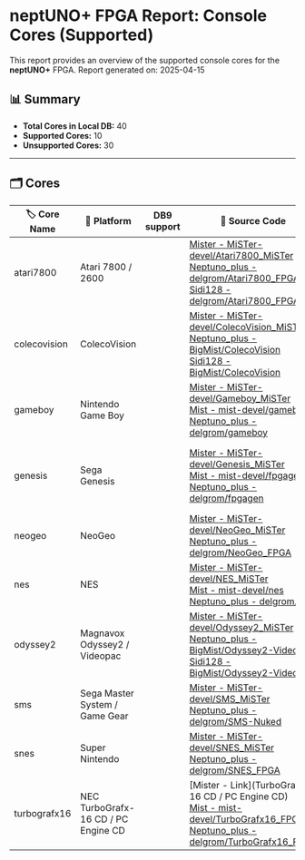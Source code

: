 # neptUNO+ FPGA Report: Console Cores (Supported)

This report provides an overview of the supported console cores for the **neptUNO+** FPGA.
Report generated on: 2025-04-15

## 📊 Summary

- **Total Cores in Local DB:** 40
- **Supported Cores:** 10
- **Unsupported Cores:** 30

---

## 🗂️ Cores

| 🏷️ **Core Name** | 📝 **Platform** | DB9 support | 🔗 **Source Code** | 🗂️ **Database** | 🗒️ **Notes** |
|-------------------|-----------------|-------------|--------------------|------------------|--------------|
| atari7800 | Atari 7800 / 2600 |  | [Mister - MiSTer-devel/Atari7800_MiSTer](https://github.com/MiSTer-devel/Atari7800_MiSTer)<br>[Neptuno_plus - delgrom/Atari7800_FPGA](https://github.com/delgrom/Atari7800_FPGA)<br>[Sidi128 - delgrom/Atari7800_FPGA](https://github.com/delgrom/Atari7800_FPGA) | Official_Distribution_MiSTer |  |
| colecovision | ColecoVision |  | [Mister - MiSTer-devel/ColecoVision_MiSTer](https://github.com/MiSTer-devel/ColecoVision_MiSTer)<br>[Neptuno_plus - BigMist/ColecoVision](https://github.com/BigMist/ColecoVision)<br>[Sidi128 - BigMist/ColecoVision](https://github.com/BigMist/ColecoVision) | Official_Distribution_MiSTer |  |
| gameboy | Nintendo Game Boy |  | [Mister - MiSTer-devel/Gameboy_MiSTer](https://github.com/MiSTer-devel/Gameboy_MiSTer)<br>[Mist - mist-devel/gameboy](https://github.com/mist-devel/gameboy)<br>[Neptuno_plus - delgrom/gameboy](https://github.com/delgrom/gameboy) | Official_Distribution_MiSTer |  |
| genesis | Sega Genesis |  | [Mister - MiSTer-devel/Genesis_MiSTer](https://github.com/MiSTer-devel/Genesis_MiSTer)<br>[Mist - mist-devel/fpgagen](https://github.com/mist-devel/fpgagen)<br>[Neptuno_plus - delgrom/fpgagen](https://github.com/delgrom/fpgagen) | Official_Distribution_MiSTer | Archived. MiSTer port of the fpgagen core. |
| neogeo | NeoGeo |  | [Mister - MiSTer-devel/NeoGeo_MiSTer](https://github.com/MiSTer-devel/NeoGeo_MiSTer)<br>[Neptuno_plus - delgrom/NeoGeo_FPGA](https://github.com/delgrom/NeoGeo_FPGA) | Official_Distribution_MiSTer |  |
| nes | NES |  | [Mister - MiSTer-devel/NES_MiSTer](https://github.com/MiSTer-devel/NES_MiSTer)<br>[Mist - mist-devel/nes](https://github.com/mist-devel/nes)<br>[Neptuno_plus - delgrom/nes](https://github.com/delgrom/nes) | Official_Distribution_MiSTer |  |
| odyssey2 | Magnavox Odyssey2 / Videopac |  | [Mister - MiSTer-devel/Odyssey2_MiSTer](https://github.com/MiSTer-devel/Odyssey2_MiSTer)<br>[Neptuno_plus - BigMist/Odyssey2-Videopac](https://github.com/BigMist/Odyssey2-Videopac)<br>[Sidi128 - BigMist/Odyssey2-Videopac](https://github.com/BigMist/Odyssey2-Videopac) | Official_Distribution_MiSTer |  |
| sms | Sega Master System / Game Gear |  | [Mister - MiSTer-devel/SMS_MiSTer](https://github.com/MiSTer-devel/SMS_MiSTer)<br>[Neptuno_plus - delgrom/SMS-Nuked](https://github.com/delgrom/SMS-Nuked) | Official_Distribution_MiSTer |  |
| snes | Super Nintendo |  | [Mister - MiSTer-devel/SNES_MiSTer](https://github.com/MiSTer-devel/SNES_MiSTer)<br>[Neptuno_plus - delgrom/SNES_FPGA](https://github.com/delgrom/SNES_FPGA) | Official_Distribution_MiSTer |  |
| turbografx16 | NEC TurboGrafx-16 CD / PC Engine CD |  | [Mister - Link](TurboGrafx-16 CD / PC Engine CD)<br>[Mist - mist-devel/TurboGrafx16_FPGA](https://github.com/mist-devel/TurboGrafx16_FPGA)<br>[Neptuno_plus - delgrom/TurboGrafx16_FPGA](https://github.com/delgrom/TurboGrafx16_FPGA) | Official_Distribution_MiSTer |  |